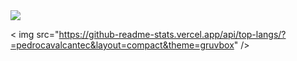 <img src="https://github-readme-stats.vercel.app/api?username=pedrocavalcantec&show_icons=true&include_all_commits=true&count_private=true&hide_border=true&theme=gruvbox" />

< img src="https://github-readme-stats.vercel.app/api/top-langs/?=pedrocavalcantec&layout=compact&theme=gruvbox" />
